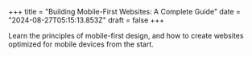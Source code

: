 +++
title = "Building Mobile-First Websites: A Complete Guide"
date = "2024-08-27T05:15:13.853Z"
draft = false
+++

  Learn the principles of mobile-first design, and how to create websites optimized for mobile devices from the start.
        